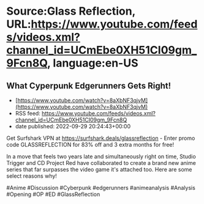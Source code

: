 # Source:Glass Reflection, URL:https://www.youtube.com/feeds/videos.xml?channel_id=UCmEbe0XH51CI09gm_9Fcn8Q, language:en-US

## What Cyperpunk Edgerunners Gets Right!
 - [https://www.youtube.com/watch?v=8aXbNF3qjvM](https://www.youtube.com/watch?v=8aXbNF3qjvM)
 - RSS feed: https://www.youtube.com/feeds/videos.xml?channel_id=UCmEbe0XH51CI09gm_9Fcn8Q
 - date published: 2022-09-29 20:24:43+00:00

Get Surfshark VPN at https://surfshark.deals/glassreflection - Enter promo code GLASSREFLECTION for 83% off and 3 extra months for free!

In a move that feels two years late and simultaneously right on time, Studio Trigger and CD Project Red have collaborated to create a brand new anime series that far surpasses the video game it's attached too. Here are some select reasons why!

#Anime #Discussion #Cyberpunk #edgerunners  #animeanalysis #Analysis #Opening #OP #ED #GlassReflection

